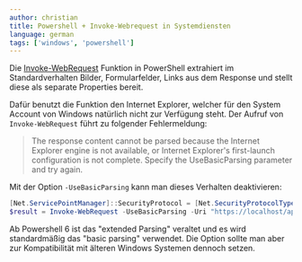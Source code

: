 ```yaml
---
author: christian
title: Powershell + Invoke-Webrequest in Systemdiensten
language: german
tags: ['windows', 'powershell']
---
```


Die [Invoke-WebRequest][invoke] Funktion in PowerShell extrahiert im Standardverhalten
Bilder, Formularfelder, Links aus dem Response und stellt diese als separate Properties
bereit.

Dafür benutzt die Funktion den Internet Explorer, welcher für den System Account von Windows
natürlich nicht zur Verfügung steht. Der Aufruf von `Invoke-WebRequest` führt zu folgender
Fehlermeldung:

> The response content cannot be parsed because the Internet Explorer engine is not available,
> or Internet Explorer's first-launch configuration is not complete.
> Specify the UseBasicParsing parameter and try again.

Mit der Option `-UseBasicParsing` kann man dieses Verhalten deaktivieren:

```ps1
[Net.ServicePointManager]::SecurityProtocol = [Net.SecurityProtocolType]::Tls12
$result = Invoke-WebRequest -UseBasicParsing -Uri "https://localhost/api/getawesomethings"
```

Ab Powershell 6 ist das "extended Parsing" veraltet und es wird standardmäßig
das "basic parsing" verwendet. Die Option sollte man aber zur Kompatibilität
mit älteren Windows Systemen dennoch setzen.

[invoke]: https://docs.microsoft.com/en-us/powershell/module/microsoft.powershell.utility/invoke-webrequest

